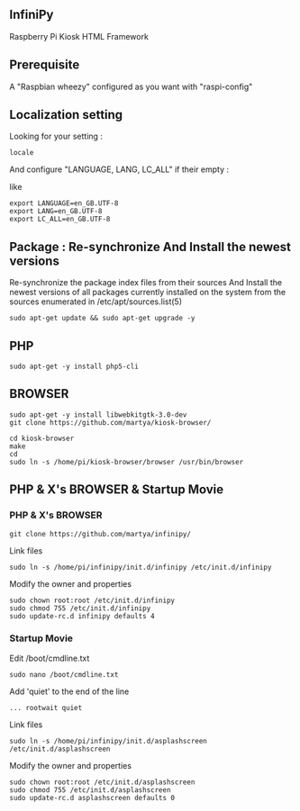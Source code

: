 ## InfiniPy
Raspberry Pi Kiosk HTML Framework


## Prerequisite

A "Raspbian wheezy" configured as you want with "raspi-config"

## Localization setting

Looking for your setting :
<pre><code>locale</pre></code>
And configure "LANGUAGE, LANG, LC_ALL" if their empty :

like
<pre><code>export LANGUAGE=en_GB.UTF-8
export LANG=en_GB.UTF-8
export LC_ALL=en_GB.UTF-8</code></pre>

## Package : Re-synchronize And Install the newest versions
Re-synchronize the package index files from their sources
And 
Install the newest versions of all packages currently installed on the system from the sources enumerated in /etc/apt/sources.list(5)

<pre><code>sudo apt-get update && sudo apt-get upgrade -y</pre></code>

## PHP
<pre><code>sudo apt-get -y install php5-cli</pre></code>

## BROWSER 
<pre><code>sudo apt-get -y install libwebkitgtk-3.0-dev
git clone https://github.com/martya/kiosk-browser/

cd kiosk-browser
make
cd
sudo ln -s /home/pi/kiosk-browser/browser /usr/bin/browser
</pre></code>

## PHP & X's BROWSER & Startup Movie


### PHP & X's BROWSER 
<pre><code>git clone https://github.com/martya/infinipy/</pre></code>

Link files
<pre><code>sudo ln -s /home/pi/infinipy/init.d/infinipy /etc/init.d/infinipy</pre></code>

Modify the owner and properties
<pre><code>sudo chown root:root /etc/init.d/infinipy
sudo chmod 755 /etc/init.d/infinipy
sudo update-rc.d infinipy defaults 4
</pre></code>

### Startup Movie
Edit /boot/cmdline.txt
<pre><code>sudo nano /boot/cmdline.txt</pre></code>

Add 'quiet' to the end of the line
<pre><code>... rootwait quiet</pre></code>

Link files
<pre><code>sudo ln -s /home/pi/infinipy/init.d/asplashscreen /etc/init.d/asplashscreen
</pre></code>

Modify the owner and properties
<pre><code>sudo chown root:root /etc/init.d/asplashscreen
sudo chmod 755 /etc/init.d/asplashscreen
sudo update-rc.d asplashscreen defaults 0
</pre></code>